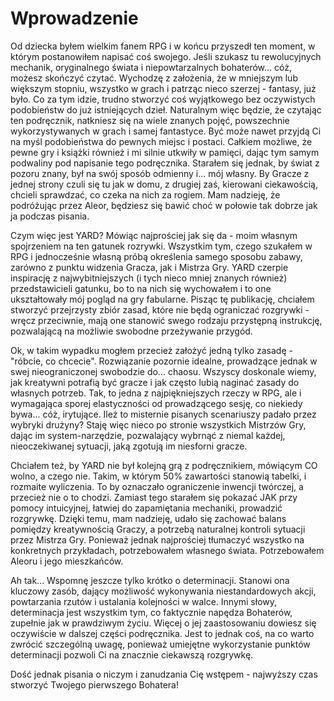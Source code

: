 # Wprowadzenie

Od dziecka byłem wielkim fanem RPG i w końcu przyszedł ten moment, w którym postanowiłem napisać coś swojego. Jeśli szukasz tu rewolucyjnych mechanik, oryginalnego świata i niepowtarzalnych bohaterów... cóż, możesz skończyć czytać. Wychodzę z założenia, że w mniejszym lub większym stopniu, wszystko w grach i patrząc nieco szerzej - fantasy, już było. Co za tym idzie, trudno stworzyć coś wyjątkowego bez oczywistych podobieństw do już istniejących dzieł. Naturalnym więc będzie, że czytając ten podręcznik, natkniesz się na wiele znanych pojęć, powszechnie wykorzystywanych w grach i samej fantastyce. Być może nawet przyjdą Ci na myśl podobieństwa do pewnych miejsc i postaci. Całkiem możliwe, że pewne gry i książki również i mi silnie utkwiły w pamięci, dając tym samym podwaliny pod napisanie tego podręcznika. Starałem się jednak, by świat z pozoru znany, był na swój sposób odmienny i... mój własny. By Gracze z jednej strony czuli się tu jak w domu, z drugiej zaś, kierowani ciekawością, chcieli sprawdzać, co czeka na nich za rogiem. Mam nadzieję, że podróżując przez Aleor, będziesz się bawić choć w połowie tak dobrze jak ja podczas pisania.

Czym więc jest YARD? 
Mówiąc najprościej jak się da - moim własnym spojrzeniem na ten gatunek rozrywki. Wszystkim tym, czego szukałem w RPG i jednocześnie własną próbą określenia samego sposobu zabawy, zarówno z punktu widzenia Gracza, jak i Mistrza Gry. YARD czerpie inspirację z najwybitniejszych (i tych nieco mniej znanych również) przedstawicieli gatunku, bo to na nich się wychowałem i to one ukształtowały mój pogląd na gry fabularne. Pisząc tę publikację, chciałem stworzyć przejrzysty zbiór zasad, które nie będą ograniczać rozgrywki - wręcz przeciwnie, mają one stanowić swego rodzaju przystępną instrukcję, pozwalającą na możliwie swobodne przeżywanie przygód. 

Ok, w takim wypadku mogłem przecież założyć jedną tylko zasadę - "róbcie, co chcecie". Rozwiązanie pozornie idealne, prowadzące jednak w swej nieograniczonej swobodzie do... chaosu. Wszyscy doskonale wiemy, jak kreatywni potrafią być gracze i jak często lubią naginać zasady do własnych potrzeb. Tak, to jedna z najpiękniejszych rzeczy w RPG, ale i wymagająca sporej elastyczności od prowadzącego sesję, co niekiedy bywa... cóż, irytujące. Ileż to misternie pisanych scenariuszy padało przez wybryki drużyny? Staję więc nieco po stronie wszystkich Mistrzów Gry, dając im system-narzędzie, pozwalający wybrnąć z niemal każdej, nieoczekiwanej sytuacji, jaką zgotują im niesforni gracze.

Chciałem też, by YARD nie był kolejną grą z podręcznikiem, mówiącym CO wolno, a czego nie. Takim, w którym 50% zawartości stanowią tabelki, i rozmaite wyliczenia. To by oznaczało ograniczenie inwencji twórczej, a przecież nie o to chodzi. Zamiast tego starałem się pokazać JAK przy pomocy intuicyjnej, łatwiej do zapamiętania mechaniki, prowadzić rozgrywkę. Dzięki temu, mam nadzieję, udało się zachować balans pomiędzy kreatywnością Graczy, a potrzebą naturalnej kontroli sytuacji przez Mistrza Gry. Ponieważ jednak najprościej tłumaczyć wszystko na konkretnych przykładach, potrzebowałem własnego świata. Potrzebowałem Aleoru i jego mieszkańców.

Ah tak... Wspomnę jeszcze tylko krótko o determinacji. Stanowi ona kluczowy zasób, dający możliwość wykonywania niestandardowych akcji, powtarzania rzutów i ustalania kolejności w walce. Innymi słowy, determinacja jest wszystkim tym, co faktycznie napędza Bohaterów, zupełnie jak w prawdziwym życiu. Więcej o jej zaastosowaniu dowiesz się oczywiście w dalszej części podręcznika. Jest to jednak coś, na co warto zwrócić szczególną uwagę, ponieważ umiejętne wykorzystanie punktów determinacji pozwoli Ci na znacznie ciekawszą rozgrywkę.

Dość jednak pisania o niczym i zanudzania Cię wstępem - najwyższy czas stworzyć Twojego pierwszego Bohatera!